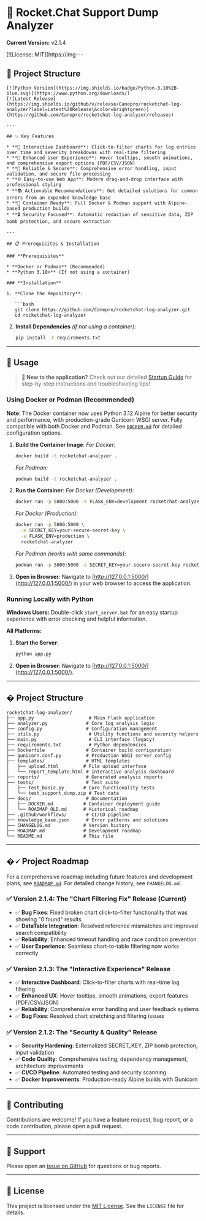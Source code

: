 # 🚀 Rocket.Chat Support Dump Analyzer

**Current Version:** v2.1.4

[![License: MIT](https://img---

## 📁 Project Structure

```textlds.io/badge/License-MIT-yellow.svg)](https://opensource.org/licenses/MIT)
[![Python Version](https://img.shields.io/badge/Python-3.10%2B-blue.svg)](https://www.python.org/downloads/)
[![Latest Release](https://img.shields.io/github/v/release/Canepro/rocketchat-log-analyzer?label=Latest%20Release\&color=brightgreen)](https://github.com/Canepro/rocketchat-log-analyzer/releases)

---

## ✨ Key Features

* **🎯 Interactive Dashboard**: Click-to-filter charts for log entries over time and severity breakdowns with real-time filtering
* **🎨 Enhanced User Experience**: Hover tooltips, smooth animations, and comprehensive export options (PDF/CSV/JSON)
* **🔧 Reliable & Secure**: Comprehensive error handling, input validation, and secure file processing
* **🌐 Easy-to-use Web App**: Modern drag-and-drop interface with professional styling
* **📚 Actionable Recommendations**: Get detailed solutions for common errors from an expanded knowledge base
* **🐳 Container Ready**: Full Docker & Podman support with Alpine-based production builds
* **🔒 Security Focused**: Automatic redaction of sensitive data, ZIP bomb protection, and secure extraction

---

## 📋 Prerequisites & Installation

### **Prerequisites**

* **Docker or Podman** (Recommended)
* **Python 3.10+** (If not using a container)

### **Installation**

1. **Clone the Repository**:

   ```bash
   git clone https://github.com/Canepro/rocketchat-log-analyzer.git
   cd rocketchat-log-analyzer
   ```

2. **Install Dependencies** *(if not using a container)*:

   ```bash
   pip install -r requirements.txt
   ```

---

## 🚀 Usage

> **📖 New to the application?** Check out our detailed [Startup Guide](STARTUP_GUIDE.md) for step-by-step instructions and troubleshooting tips!

### **Using Docker or Podman (Recommended)**

**Note**: The Docker container now uses Python 3.12 Alpine for better security and performance, with production-grade Gunicorn WSGI server. Fully compatible with both Docker and Podman. See [`DOCKER.md`](DOCKER.md) for detailed configuration options.

1. **Build the Container Image**:
   *For Docker:*

   ```bash
   docker build -t rocketchat-analyzer .
   ```

   *For Podman:*

   ```bash
   podman build -t rocketchat-analyzer .
   ```

2. **Run the Container**:
   *For Docker (Development):*

   ```bash
   docker run -p 5000:5000 -e FLASK_ENV=development rocketchat-analyzer
   ```

   *For Docker (Production):*

   ```bash
   docker run -p 5000:5000 \
     -e SECRET_KEY=your-secure-secret-key \
     -e FLASK_ENV=production \
     rocketchat-analyzer
   ```

   *For Podman (works with same commands):*

   ```bash
   podman run -p 5000:5000 -e SECRET_KEY=your-secure-secret-key rocketchat-analyzer
   ```

3. **Open in Browser**:
   Navigate to [http://127.0.0.1:5000/](http://127.0.0.1:5000/) in your web browser to access the application.

### **Running Locally with Python**

**Windows Users:** Double-click `start_server.bat` for an easy startup experience with error checking and helpful information.

**All Platforms:**

1. **Start the Server**:

   ```bash
   python app.py
   ```

2. **Open in Browser**:
   Navigate to [http://127.0.0.1:5000/](http://127.0.0.1:5000/).

---

## � Project Structure

```
rocketchat-log-analyzer/
├── app.py                    # Main Flask application
├── analyzer.py              # Core log analysis logic
├── config.py                # Configuration management
├── utils.py                  # Utility functions and security helpers
├── main.py                   # CLI interface (legacy)
├── requirements.txt          # Python dependencies
├── Dockerfile               # Container build configuration
├── gunicorn.conf.py         # Production WSGI server config
├── templates/               # HTML templates
│   ├── upload.html         # File upload interface
│   └── report_template.html # Interactive analysis dashboard
├── reports/                 # Generated analysis reports
├── tests/                   # Test suite
│   ├── test_basic.py       # Core functionality tests
│   └── test_support_dump.zip # Test data
├── docs/                    # Documentation
│   ├── DOCKER.md           # Container deployment guide
│   └── ROADMAP_OLD.md      # Historical roadmap
├── .github/workflows/       # CI/CD pipeline
├── knowledge_base.json      # Error patterns and solutions
├── CHANGELOG.md            # Version history
├── ROADMAP.md              # Development roadmap
└── README.md               # This file
```

---

## �🗸️ Project Roadmap

For a comprehensive roadmap including future features and development plans, see [`ROADMAP.md`](ROADMAP.md). For detailed change history, see `CHANGELOG.md`.

### ✅ **Version 2.1.4: The "Chart Filtering Fix" Release (Current)**

* ✅ **Bug Fixes**: Fixed broken chart click-to-filter functionality that was showing "0 found" results
* ✅ **DataTable Integration**: Resolved reference mismatches and improved search compatibility
* ✅ **Reliability**: Enhanced timeout handling and race condition prevention
* ✅ **User Experience**: Seamless chart-to-table filtering now works correctly

### ✅ **Version 2.1.3: The "Interactive Experience" Release**

* ✅ **Interactive Dashboard**: Click-to-filter charts with real-time log filtering
* ✅ **Enhanced UX**: Hover tooltips, smooth animations, export features (PDF/CSV/JSON)
* ✅ **Reliability**: Comprehensive error handling and user feedback systems
* ✅ **Bug Fixes**: Resolved chart stretching and filtering issues

### ✅ **Version 2.1.2: The "Security & Quality" Release**

* ✅ **Security Hardening**: Externalized SECRET_KEY, ZIP bomb protection, input validation
* ✅ **Code Quality**: Comprehensive testing, dependency management, architecture improvements
* ✅ **CI/CD Pipeline**: Automated testing and security scanning
* ✅ **Docker Improvements**: Production-ready Alpine builds with Gunicorn

---

## 🤝 Contributing

Contributions are welcome! If you have a feature request, bug report, or a code contribution, please open a pull request.

---

## 🚐 Support

Please open an [issue on GitHub](https://github.com/Canepro/rocketchat-log-analyzer/issues) for questions or bug reports.

---

## 📄 License

This project is licensed under the [MIT License](https://opensource.org/licenses/MIT). See the `LICENSE` file for details.
